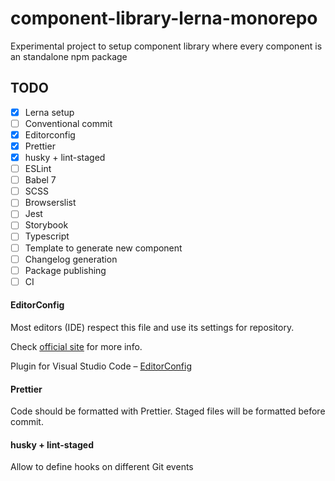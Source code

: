 # component-library-lerna-monorepo

Experimental project to setup component library where every component is an standalone npm package

## TODO

- [x] Lerna setup
- [ ] Conventional commit
- [x] Editorconfig
- [x] Prettier
- [x] husky + lint-staged
- [ ] ESLint
- [ ] Babel 7
- [ ] SCSS
- [ ] Browserslist
- [ ] Jest
- [ ] Storybook
- [ ] Typescript
- [ ] Template to generate new component
- [ ] Changelog generation
- [ ] Package publishing
- [ ] CI

#### EditorConfig

Most editors (IDE) respect this file and use its settings for repository.

Check [official site](https://editorconfig.org/) for more info.

Plugin for Visual Studio Code – [EditorConfig](https://marketplace.visualstudio.com/items?itemName=EditorConfig.EditorConfig)

#### Prettier

Code should be formatted with Prettier. Staged files will be formatted before commit.

#### husky + lint-staged

Allow to define hooks on different Git events
